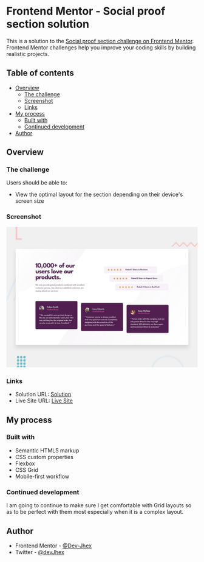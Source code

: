 # Frontend Mentor - Social proof section solution

This is a solution to the [Social proof section challenge on Frontend Mentor](https://www.frontendmentor.io/challenges/social-proof-section-6e0qTv_bA). Frontend Mentor challenges help you improve your coding skills by building realistic projects. 

## Table of contents

- [Overview](#overview)
  - [The challenge](#the-challenge)
  - [Screenshot](#screenshot)
  - [Links](#links)
- [My process](#my-process)
  - [Built with](#built-with)
  - [Continued development](#continued-development)
- [Author](#author)


## Overview

### The challenge

Users should be able to:

- View the optimal layout for the section depending on their device's screen size

### Screenshot

![Design preview for the Social proof section coding challenge](./design/desktop-preview.jpg) 


### Links

- Solution URL: [Solution](https://www.frontendmentor.io/solutions/responsive-social-proof-section-39QEHcR3p2)
- Live Site URL: [Live Site](https://devjhex-social-proof-section-master-sandy.vercel.app)

## My process

### Built with

- Semantic HTML5 markup
- CSS custom properties
- Flexbox
- CSS Grid
- Mobile-first workflow

### Continued development

I am going to continue to make sure I get comfortable with Grid layouts so as to be perfect with them most especially when it is a complex layout.

## Author
- Frontend Mentor - [@Dev-Jhex](https://www.frontendmentor.io/profile/Dev-Jhex)
- Twitter - [@devJhex](https://www.twitter.com/devJhex)
